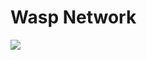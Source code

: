 # Wasp Network

![](https://external-content.duckduckgo.com/iu/?u=https%3A%2F%2Ftse2.mm.bing.net%2Fth%3Fid%3DOIP.KHOK3A2116kwSS8TMzAGoQHaOG%26pid%3DApi&f=1)
